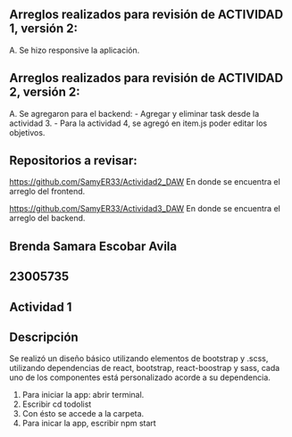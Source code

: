 
## Arreglos realizados para revisión de ACTIVIDAD 1, versión 2:

A. Se hizo responsive la aplicación.

## Arreglos realizados para revisión de ACTIVIDAD 2, versión 2:

A. Se agregaron para el backend:
    - Agregar y eliminar task desde la actividad 3.
    - Para la actividad 4, se agregó en item.js poder editar los objetivos.


## Repositorios a revisar:

https://github.com/SamyER33/Actividad2_DAW     En donde se encuentra el arreglo del frontend.

https://github.com/SamyER33/Actividad3_DAW     En donde se encuentra el arreglo del backend.



## Brenda Samara Escobar Avila
## 23005735


## Actividad 1
## Descripción

Se realizó un diseño básico utilizando elementos de bootstrap y .scss, utilizando dependencias de react, bootstrap, react-boostrap y sass, cada uno de los componentes está personalizado acorde a su dependencia.

1. Para iniciar la app: abrir terminal.
2. Escribir cd todolist
3. Con ésto se accede a la carpeta.
4. Para inicar la app, escribir npm start
